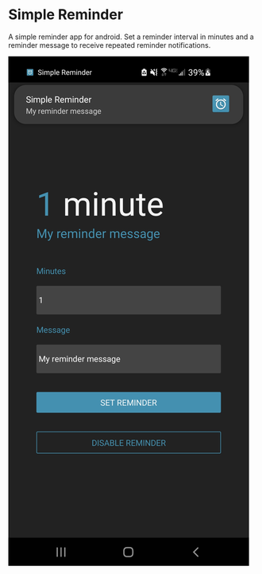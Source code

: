 # Simple Reminder

A simple reminder app for android. Set a reminder interval in minutes and a reminder message to receive repeated reminder notifications.

![alt text](https://github.com/leemorrowdev/SimpleReminder/blob/main/assets/readme-screenshot.jpg?raw=true)
